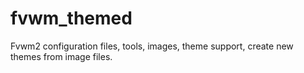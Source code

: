 # fvwm_themed
Fvwm2 configuration files, tools, images, theme support, create new themes from image files.
